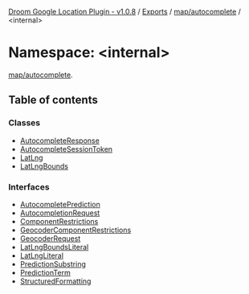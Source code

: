 [Droom Google Location Plugin - v1.0.8](../README.md) / [Exports](../modules.md) / [map/autocomplete](map_autocomplete.md) / <internal\>

# Namespace: <internal\>

[map/autocomplete](map_autocomplete.md).<internal>

## Table of contents

### Classes

- [AutocompleteResponse](../classes/map_autocomplete._internal_.AutocompleteResponse.md)
- [AutocompleteSessionToken](../classes/map_autocomplete._internal_.AutocompleteSessionToken.md)
- [LatLng](../classes/map_autocomplete._internal_.LatLng.md)
- [LatLngBounds](../classes/map_autocomplete._internal_.LatLngBounds.md)

### Interfaces

- [AutocompletePrediction](../interfaces/map_autocomplete._internal_.AutocompletePrediction.md)
- [AutocompletionRequest](../interfaces/map_autocomplete._internal_.AutocompletionRequest.md)
- [ComponentRestrictions](../interfaces/map_autocomplete._internal_.ComponentRestrictions.md)
- [GeocoderComponentRestrictions](../interfaces/map_autocomplete._internal_.GeocoderComponentRestrictions.md)
- [GeocoderRequest](../interfaces/map_autocomplete._internal_.GeocoderRequest.md)
- [LatLngBoundsLiteral](../interfaces/map_autocomplete._internal_.LatLngBoundsLiteral.md)
- [LatLngLiteral](../interfaces/map_autocomplete._internal_.LatLngLiteral.md)
- [PredictionSubstring](../interfaces/map_autocomplete._internal_.PredictionSubstring.md)
- [PredictionTerm](../interfaces/map_autocomplete._internal_.PredictionTerm.md)
- [StructuredFormatting](../interfaces/map_autocomplete._internal_.StructuredFormatting.md)
